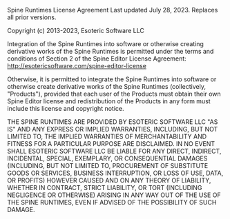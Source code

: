 Spine Runtimes License Agreement
Last updated July 28, 2023. Replaces all prior versions.

Copyright (c) 2013-2023, Esoteric Software LLC

Integration of the Spine Runtimes into software or otherwise creating derivative works of the Spine Runtimes is permitted under the terms and conditions of Section 2 of the Spine Editor License Agreement:
http://esotericsoftware.com/spine-editor-license

Otherwise, it is permitted to integrate the Spine Runtimes into software or otherwise create derivative works of the Spine Runtimes (collectively, "Products"), provided that each user of the Products must obtain their own Spine Editor license and redistribution of the Products in any form must include this license and copyright notice.

THE SPINE RUNTIMES ARE PROVIDED BY ESOTERIC SOFTWARE LLC "AS IS" AND ANY EXPRESS OR IMPLIED WARRANTIES, INCLUDING, BUT NOT LIMITED TO, THE IMPLIED WARRANTIES OF MERCHANTABILITY AND FITNESS FOR A PARTICULAR PURPOSE ARE DISCLAIMED. IN NO EVENT SHALL ESOTERIC SOFTWARE LLC BE LIABLE FOR ANY DIRECT, INDIRECT, INCIDENTAL, SPECIAL, EXEMPLARY, OR CONSEQUENTIAL DAMAGES (INCLUDING, BUT NOT LIMITED TO, PROCUREMENT OF SUBSTITUTE GOODS OR SERVICES, BUSINESS INTERRUPTION, OR LOSS OF USE, DATA, OR PROFITS) HOWEVER CAUSED AND ON ANY THEORY OF LIABILITY, WHETHER IN CONTRACT, STRICT LIABILITY, OR TORT (INCLUDING NEGLIGENCE OR OTHERWISE) ARISING IN ANY WAY OUT OF THE USE OF THE SPINE RUNTIMES, EVEN IF ADVISED OF THE POSSIBILITY OF SUCH DAMAGE.
